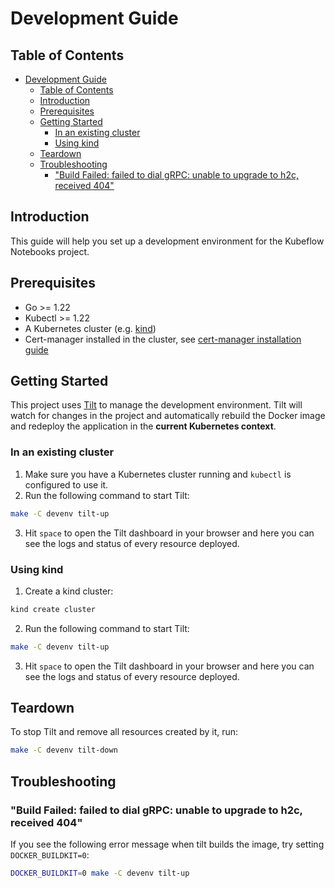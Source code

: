 # Development Guide

## Table of Contents

- [Development Guide](#development-guide)
  - [Table of Contents](#table-of-contents)
  - [Introduction](#introduction)
  - [Prerequisites](#prerequisites)
  - [Getting Started](#getting-started)
    - [In an existing cluster](#in-an-existing-cluster)
    - [Using kind](#using-kind)
  - [Teardown](#teardown)
  - [Troubleshooting](#troubleshooting)
    - ["Build Failed: failed to dial gRPC: unable to upgrade to h2c, received 404"](#build-failed-failed-to-dial-grpc-unable-to-upgrade-to-h2c-received-404)

## Introduction

This guide will help you set up a development environment for the Kubeflow Notebooks project.

## Prerequisites

- Go >= 1.22
- Kubectl >= 1.22
- A Kubernetes cluster (e.g. [kind](https://kind.sigs.k8s.io/#installation-and-usage))
- Cert-manager installed in the cluster, see [cert-manager installation guide](https://cert-manager.io/docs/installation/#default-static-install)

## Getting Started

This project uses [Tilt](https://tilt.dev/) to manage the development environment. Tilt will watch for changes in the project and automatically rebuild the Docker image and redeploy the application in the **current Kubernetes context**.

### In an existing cluster

1. Make sure you have a Kubernetes cluster running and `kubectl` is configured to use it.
2. Run the following command to start Tilt:

```bash
make -C devenv tilt-up
```

3. Hit `space` to open the Tilt dashboard in your browser and here you can see the logs and status of every resource deployed.

### Using kind

1. Create a kind cluster:

```bash
kind create cluster
```

2. Run the following command to start Tilt:

```bash
make -C devenv tilt-up
```

3. Hit `space` to open the Tilt dashboard in your browser and here you can see the logs and status of every resource deployed.

## Teardown

To stop Tilt and remove all resources created by it, run:

```bash
make -C devenv tilt-down
```

## Troubleshooting

### "Build Failed: failed to dial gRPC: unable to upgrade to h2c, received 404"

If you see the following error message when tilt builds the image, try setting `DOCKER_BUILDKIT=0`:

```bash
DOCKER_BUILDKIT=0 make -C devenv tilt-up
```
